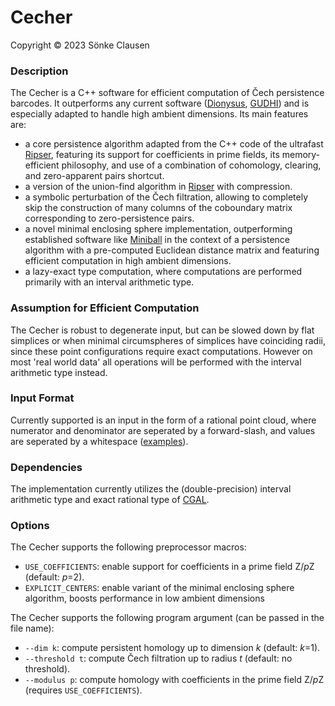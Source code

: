 # Cecher

Copyright © 2023 Sönke Clausen


### Description

The Cecher is a C++ software for efficient computation of Čech persistence barcodes. It outperforms any current software ([Dionysus], [GUDHI]) and is especially adapted to handle high ambient dimensions. Its main features are:

  - a core persistence algorithm adapted from the C++ code of the ultrafast [Ripser], featuring its support for coefficients in prime fields, its memory-efficient philosophy, and use of a combination of cohomology, clearing, and zero-apparent pairs shortcut.
  - a version of the union-find algorithm in [Ripser] with compression.
  - a symbolic perturbation of the Čech filtration, allowing to completely skip the construction of many columns of the coboundary matrix corresponding to zero-persistence pairs.
  - a novel minimal enclosing sphere implementation, outperforming established software like [Miniball] in the context of a persistence algorithm with a pre-computed Euclidean distance matrix and featuring efficient computation in high ambient dimensions.
  - a lazy-exact type computation, where computations are performed primarily with an interval arithmetic type.
    

### Assumption for Efficient Computation

The Cecher is robust to degenerate input, but can be slowed down by flat simplices or when minimal circumspheres of simplices have coinciding radii, since these point configurations require exact computations. However on most 'real world data' all operations will be performed with the interval arithmetic type instead.


### Input Format

Currently supported is an input in the form of a rational point cloud, where numerator and denominator are seperated by a forward-slash, and values are seperated by a whitespace ([examples]).


### Dependencies 

The implementation currently utilizes the (double-precision) interval arithmetic type and exact rational type of [CGAL].


### Options

The Cecher supports the following preprocessor macros:

  - `USE_COEFFICIENTS`: enable support for coefficients in a prime field Z/*p*Z (default: *p*=2).
  - `EXPLICIT_CENTERS`: enable variant of the minimal enclosing sphere algorithm, boosts performance in low ambient dimensions


The Cecher supports the following program argument (can be passed in the file name):

  - `--dim k`: compute persistent homology up to dimension *k* (default: *k*=1).
  - `--threshold t`: compute Čech filtration up to radius *t* (default: no threshold).
  - `--modulus p`: compute homology with coefficients in the prime field Z/*p*Z (requires `USE_COEFFICIENTS`). 






[Dionysus]: <http://www.mrzv.org/software/dionysus/>
[GUDHI]: <http://gudhi.gforge.inria.fr>
[Ripser]: <https://github.com/Ripser/ripser>
[CGAL]: <https://github.com/CGAL/cgal>
[Miniball]: <https://people.inf.ethz.ch/gaertner/subdir/software/miniball.html>
[examples]: <https://github.com/s-clausen/cecher/tree/main/examples>


